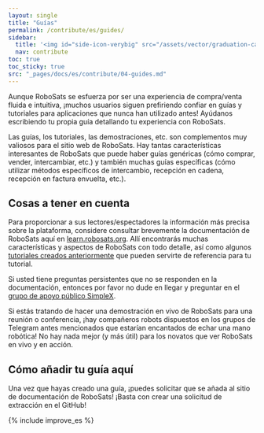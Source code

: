 ```yaml
---
layout: single
title: "Guías"
permalink: /contribute/es/guides/
sidebar:
  title: '<img id="side-icon-verybig" src="/assets/vector/graduation-cap.svg"/>Guías'
  nav: contribute
toc: true
toc_sticky: true
src: "_pages/docs/es/contribute/04-guides.md"
---
```


Aunque RoboSats se esfuerza por ser una experiencia de compra/venta fluida e intuitiva, ¡muchos usuarios siguen prefiriendo confiar en guías y tutoriales para aplicaciones que nunca han utilizado antes! Ayúdanos escribiendo tu propia guía detallando tu experiencia con RoboSats.

Las guías, los tutoriales, las demostraciones, etc. son complementos muy valiosos para el sitio web de RoboSats. Hay tantas características interesantes de RoboSats que puede haber guías genéricas (cómo comprar, vender, intercambiar, etc.) y también muchas guías específicas (cómo utilizar métodos específicos de intercambio, recepción en cadena, recepción en factura envuelta, etc.).

## Cosas a tener en cuenta

Para proporcionar a sus lectores/espectadores la información más precisa sobre la plataforma, considere consultar brevemente la documentación de RoboSats aquí en [learn.robosats.org](https://learn.robosats.org/es/). Allí encontrarás muchas características y aspectos de RoboSats con todo detalle, así como algunos [tutoriales creados anteriormente](https://learn.robosats.org/watch/es/) que pueden servirte de referencia para tu tutorial.

Si usted tiene preguntas persistentes que no se responden en la documentación, entonces por favor no dude en llegar y preguntar en el [grupo de apoyo público SimpleX](https://learn.robosats.org/contribute/code/#communication-channels).

Si estás tratando de hacer una demostración en vivo de RoboSats para una reunión o conferencia, ¡hay compañeros robots dispuestos en los grupos de Telegram antes mencionados que estarían encantados de echar una mano robótica! No hay nada mejor (y más útil) para los novatos que ver RoboSats en vivo y en acción.

## Cómo añadir tu guía aquí

Una vez que hayas creado una guía, ¡puedes solicitar que se añada al sitio de documentación de RoboSats! ¡Basta con crear una solicitud de extracción en el GitHub!

{% include improve_es %}
